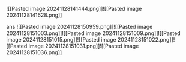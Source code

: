 ![[Pasted image 20241128141444.png]]![[Pasted image 20241128141628.png]]

ans
![[Pasted image 20241128150959.png]]![[Pasted image 20241128151003.png]]![[Pasted image 20241128151009.png]]![[Pasted image 20241128151015.png]]![[Pasted image 20241128151022.png]]![[Pasted image 20241128151031.png]]![[Pasted image 20241128151036.png]]